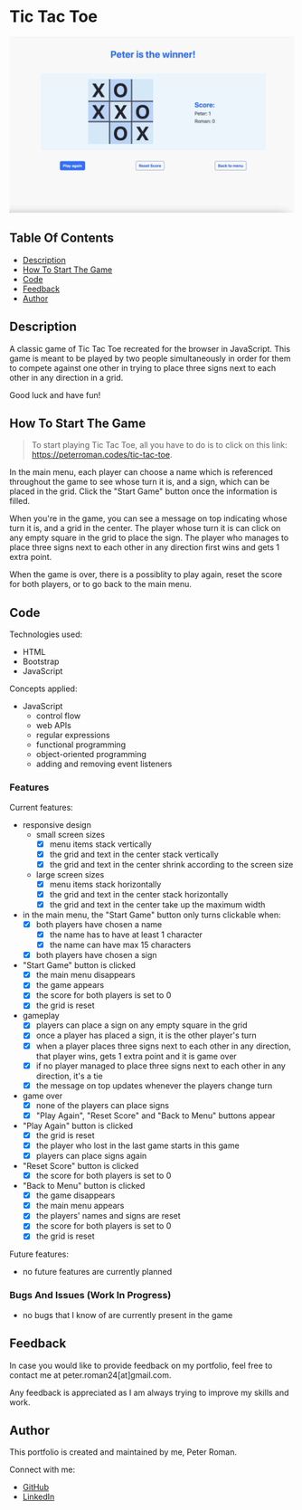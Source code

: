 # Tic Tac Toe

![Tic Tac Toe preview](images/readme/tic-tac-toe-laptop.jpg)

## Table Of Contents

* [Description](#description)
* [How To Start The Game](#how-to-start-this-game)
* [Code](#code)
* [Feedback](#feedback)
* [Author](#author)

## Description

A classic game of Tic Tac Toe recreated for the browser in JavaScript. This game is meant to be played by two people simultaneously in order for them to compete against one other in trying to place three signs next to each other in any direction in a grid.

Good luck and have fun!


## How To Start The Game

> To start playing Tic Tac Toe, all you have to do is to click on this link: <https://peterroman.codes/tic-tac-toe>.

In the main menu, each player can choose a name which is referenced throughout the game to see whose turn it is, and a sign, which can be placed in the grid. Click the "Start Game" button once the information is filled.

When you're in the game, you can see a message on top indicating whose turn it is, and a grid in the center. The player whose turn it is can click on any empty square in the grid to place the sign. The player who manages to place three signs next to each other in any direction first wins and gets 1 extra point.

When the game is over, there is a possiblity to play again, reset the score for both players, or to go back to the main menu.

## Code

Technologies used:
* HTML
* Bootstrap
* JavaScript

Concepts applied:

* JavaScript
    * control flow
    * web APIs
    * regular expressions
    * functional programming
    * object-oriented programming
    * adding and removing event listeners

### Features

Current features:

* responsive design
    * small screen sizes
        - [x] menu items stack vertically
        - [x] the grid and text in the center stack vertically
        - [x] the grid and text in the center shrink according to the screen size
    * large screen sizes
        - [x] menu items stack horizontally
        - [x] the grid and text in the center stack horizontally
        - [x] the grid and text in the center take up the maximum width

* in the main menu, the "Start Game" button only turns clickable when:
    - [x] both players have chosen a name
        - [x] the name has to have at least 1 character
        - [x] the name can have max 15 characters
    - [x] both players have chosen a sign

* "Start Game" button is clicked
    - [x] the main menu disappears
    - [x] the game appears
    - [x] the score for both players is set to 0
    - [x] the grid is reset

* gameplay
    - [x] players can place a sign on any empty square in the grid
    - [x] once a player has placed a sign, it is the other player's turn
    - [x] when a player places three signs next to each other in any direction, that player wins, gets 1 extra point and it is game over
    - [x] if no player managed to place three signs next to each other in any direction, it's a tie
    - [x] the message on top updates whenever the players change turn

* game over
    - [x] none of the players can place signs
    - [x] "Play Again", "Reset Score" and "Back to Menu" buttons appear

* "Play Again" button is clicked
    - [x] the grid is reset
    - [x] the player who lost in the last game starts in this game
    - [x] players can place signs again

* "Reset Score" button is clicked
    - [x] the score for both players is set to 0

* "Back to Menu" button is clicked
    - [x] the game disappears
    - [x] the main menu appears
    - [x] the players' names and signs are reset
    - [x] the score for both players is set to 0
    - [x] the grid is reset

Future features:

* no future features are currently planned

### Bugs And Issues (Work In Progress)

* no bugs that I know of are currently present in the game

## Feedback

In case you would like to provide feedback on my portfolio, feel free to contact me at peter.roman24[at]gmail.com.

Any feedback is appreciated as I am always trying to improve my skills and work.

## Author

This portfolio is created and maintained by me, Peter Roman.

Connect with me:
* [GitHub](https://github.com/peterRomanDev)
* [LinkedIn](https://www.linkedin.com/in/proman2/)
